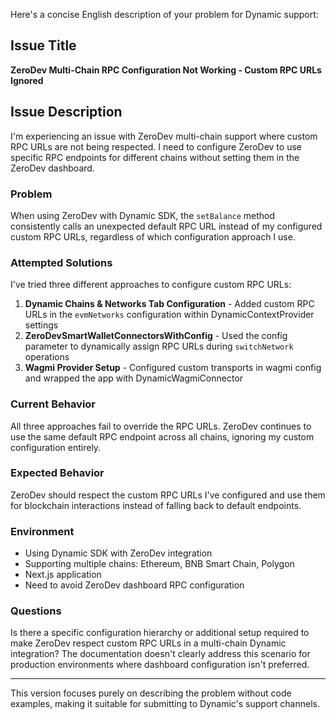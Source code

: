 Here's a concise English description of your problem for Dynamic support:

## Issue Title
**ZeroDev Multi-Chain RPC Configuration Not Working - Custom RPC URLs Ignored**

## Issue Description

I'm experiencing an issue with ZeroDev multi-chain support where custom RPC URLs are not being respected. I need to configure ZeroDev to use specific RPC endpoints for different chains without setting them in the ZeroDev dashboard.

### Problem
When using ZeroDev with Dynamic SDK, the `setBalance` method consistently calls an unexpected default RPC URL instead of my configured custom RPC URLs, regardless of which configuration approach I use.

### Attempted Solutions
I've tried three different approaches to configure custom RPC URLs:

1. **Dynamic Chains & Networks Tab Configuration** - Added custom RPC URLs in the `evmNetworks` configuration within DynamicContextProvider settings
2. **ZeroDevSmartWalletConnectorsWithConfig** - Used the config parameter to dynamically assign RPC URLs during `switchNetwork` operations  
3. **Wagmi Provider Setup** - Configured custom transports in wagmi config and wrapped the app with DynamicWagmiConnector

### Current Behavior
All three approaches fail to override the RPC URLs. ZeroDev continues to use the same default RPC endpoint across all chains, ignoring my custom configuration entirely.

### Expected Behavior
ZeroDev should respect the custom RPC URLs I've configured and use them for blockchain interactions instead of falling back to default endpoints.

### Environment
- Using Dynamic SDK with ZeroDev integration
- Supporting multiple chains: Ethereum, BNB Smart Chain, Polygon
- Next.js application
- Need to avoid ZeroDev dashboard RPC configuration

### Questions
Is there a specific configuration hierarchy or additional setup required to make ZeroDev respect custom RPC URLs in a multi-chain Dynamic integration? The documentation doesn't clearly address this scenario for production environments where dashboard configuration isn't preferred.

---

This version focuses purely on describing the problem without code examples, making it suitable for submitting to Dynamic's support channels.

